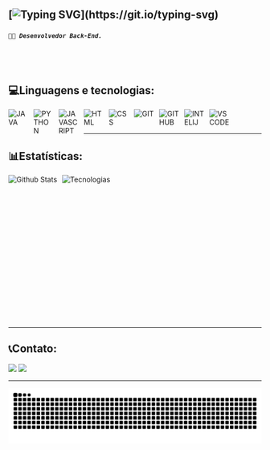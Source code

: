 
[![Typing SVG](https://readme-typing-svg.demolab.com?font=Fira+Code&weight=700&size=22&pause=900&color=FF79C6&vCenter=true&width=435&lines=%F0%9F%91%8B+Ol%C3%A1!+Eu+sou+Gabriel+Oliveira.)](https://git.io/typing-svg)
---
##### **`👨‍💻 Desenvolvedor Back-End. `**


<br>
<br>

## **💻Linguagens e tecnologias:**
<img
    align="left"
    alt="JAVA"
    title="Java"
    width="40px"
    style="padding-right: 10px;" 
    src="https://cdn.jsdelivr.net/gh/devicons/devicon@latest/icons/java/java-original.svg"   
/>
<img
    align="left"
    alt="PYTHON"
    title="Python"
    width="40px"
    style="padding-right: 10px;" 
    src="https://cdn.jsdelivr.net/gh/devicons/devicon@latest/icons/python/python-original.svg"
/>
<img
    align="left"
    alt="JAVASCRIPT"
    title="Javascript"
    width="40px"
    style="padding-right: 10px;" 
    src="https://cdn.jsdelivr.net/gh/devicons/devicon@latest/icons/javascript/javascript-original.svg"  
/>
<img
    align="left"
    alt="HTML"
    title="Html"
    width="40px"
    style="padding-right: 10px;" 
    src="https://cdn.jsdelivr.net/gh/devicons/devicon@latest/icons/html5/html5-original.svg"
/>
<img
    align="left"
    alt="CSS"
    title="Css"
    width="40px"
    style="padding-right: 10px;" 
    src="https://cdn.jsdelivr.net/gh/devicons/devicon@latest/icons/css3/css3-original.svg"
/>
<img
    align="left"
    alt="GIT"
    title="Git"
    width="40px"
    style="padding-right: 10px;" 
    src="https://cdn.jsdelivr.net/gh/devicons/devicon@latest/icons/git/git-original.svg"          
/>
<img
    align="left"
    alt="GITHUB"
    title="GitHub"
    width="40px"
    style="padding-right: 10px;" 
    src="https://cdn.jsdelivr.net/gh/devicons/devicon@latest/icons/github/github-original.svg"
/>
<img
    align="left"
    alt="INTELIJ"
    title="Intelij"
    width="40px"
    style="padding-right: 10px;" 
    src="https://cdn.jsdelivr.net/gh/devicons/devicon@latest/icons/intellij/intellij-original.svg"   
/>
<img
    align="left"
    alt="VSCODE"
    title="Visual Studio Code"
    width="40px"
    style="padding-right: 10px;" 
    src="https://cdn.jsdelivr.net/gh/devicons/devicon@latest/icons/vscode/vscode-original.svg" 
/>
<br>
</br>

---

## **📊Estatísticas:**
<img
    align="left"
    alt="Github Stats"
    height="190px"
    style="padding-right: 10px;"
    src="https://github-readme-stats.vercel.app/api?username=gabs-jg&show_icons=true&theme=dracula&include_all_commits=true&locale=pt-br"
/>
<img
    align="left"
    alt="Tecnologias"
    height="190px"
    style="padding-right: 10px;"
    src="https://github-readme-stats.vercel.app/api/top-langs/?username=gabs-jg&theme=dracula&layout=compact&custom_title=Linguagens"
/>

<br>
</br>
<br>
</br>
<br>
</br>
<br>
</br>
<br>
</br>
<br>
</br>
<br>
</br>
<br>
</br>
<br>

---
## **📞Contato:**
<div>
    <a href = "mailto:gabriel19joao@gmail.com"><img src="https://img.shields.io/badge/-Gmail-%23333?style=for-the-badge&logo=gmail" target="_blank"></a>
    <a href="https://www.linkedin.com/in/jgabrieloliveiram-dev" target="_blank"><img src="https://img.shields.io/badge/-LinkedIn-%230077B5?style=for-the-badge&logo=linkedin&logoColor=white" target="_blank"></a> 
</div>

---

<picture align="center">
  <source media="(prefers-color-scheme: dark)" srcset="https://raw.githubusercontent.com/gabs-jg/gabs-jg/output/github-contribution-grid-snake-dark.svg">
  <source media="(prefers-color-scheme: light)" srcset="https://raw.githubusercontent.com/gabs-jg/gabs-jg/output/github-contribution-grid-snake-dark.svg">
  <img align="center" alt="github contribution grid snake animation" src="https://raw.githubusercontent.com/gabs-jg/gabs-jg/output/github-contribution-grid-snake.svg">
</picture>
